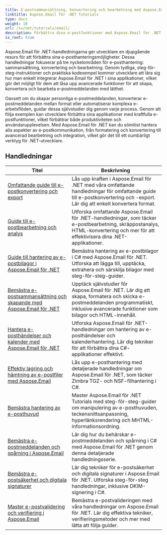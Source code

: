 ```yaml
---
title: E-postsammansättning, konvertering och bearbetning med Aspose.Email
linktitle: Aspose.Email för .NET Tutorials
type: docs
weight: 10
url: /sv/net/tutorials/email/
description: Förbättra dina e-postfunktioner med Aspose.Email för .NET tutorials. Lär dig hur du skriver, konverterar och bearbetar e-postmeddelanden för avancerad e-posthantering.
is_root: true
---
```


Aspose.Email för .NET-handledningarna ger utvecklare en djupgående resurs för att förbättra sina e-posthanteringsmöjligheter. Dessa handledningar fokuserar på tre nyckelområden för e-posthantering: sammansättning, konvertering och bearbetning. Genom tydliga, steg-för-steg-instruktioner och praktiska kodexempel kommer utvecklare att lära sig hur man enkelt integrerar Aspose.Email för .NET i sina applikationer, vilket gör det möjligt för dem att låsa upp avancerade funktioner för att skapa, konvertera och bearbeta e-postmeddelanden med lätthet.

Oavsett om du skapar personliga e-postmeddelanden, konverterar e-postmeddelanden mellan format eller automatiserar komplexa e-arbetsflöden, guidar dessa självstudier dig genom varje process. Genom att följa exemplen kan utvecklare förbättra sina applikationer med kraftfulla e-postfunktioner, vilket förbättrar både produktiviteten och användarupplevelsen. Med Aspose.Email för .NET kan du sömlöst hantera alla aspekter av e-postkommunikation, från formatering och konvertering till avancerad bearbetning och integration, vilket gör det till ett oumbärligt verktyg för .NET-utvecklare.

## Handledningar
| Titel | Beskrivning |
| --- | --- | 
| [Omfattande guide till e-postkonvertering och export](./comprehensive-guide-to-email-conversion-and-export/) | Lås upp kraften i Aspose.Email för .NET med våra omfattande handledningar för omfattande guide till e-postkonvertering och -export. Lär dig att enkelt konvertera format. |
| [Guide till e-postbearbetning och analys](./guide-to-email-processing-and-analysis/) | Utforska omfattande Aspose.Email för .NET-handledningar, som täcker e-postbearbetning, skräppostanalys, HTML-konvertering och mer för att effektivisera dina .NET-applikationer. | 
| [Guide till hantering av e-postbilagor i Aspose.Email för .NET](./handling-email-attachments/) | Bemästra hantering av e-postbilagor i C# med Aspose.Email för .NET. Utforska att lägga till, upptäcka, extrahera och särskilja bilagor med steg-för-steg-guider. |
| [Bemästra e-postsammansättning och skapande med Aspose.Email för .NET](./mastering-email-composition-and-creation/) | Upptäck självstudier för Aspose.Email för .NET. Lär dig att skapa, formatera och skicka e-postmeddelanden programmatiskt, inklusive avancerade funktioner som bilagor och HTML-innehåll. |
| [Hantera e-posthändelser och kalender med Aspose.Email för .NET](./handling-email-events-and-calendar/) | Utforska Aspose.Email för .NET-handledningar om hantering av e-posthändelser och kalenderhantering. Lär dig tekniker för att förbättra dina C#-applikationer effektivt. |
| [Effektiv lagring och hämtning av e-postfiler med Aspose.Email](./email-files-storage-and-retrieval/) | Lås upp e-posthantering med detaljerade handledningar om Aspose.Email för .NET, som täcker Zimbra TGZ- och NSF-filhantering i C#. |
| [Bemästra hantering av e-posthuvud](./mastering-email-header-manipulation/) | Master Aspose.Email för .NET Tutorials med steg-för-steg-guider om manipulering av e-posthuvuden, teckensnittsanpassning, hyperlänksrendering och MHTML-informationsordning. |
| [Bemästra e-postmeddelanden och spårning i Aspose.Email](./mastering-email-notifications-and-tracking/) | Lär dig hur du behärskar e-postmeddelanden och spårning i C# med Aspose.Email för .NET genom denna detaljerade handledningsserie. |
| [Bemästra e-postsäkerhet och digitala signaturer](./mastering-email-security-and-signatures/) | Lär dig tekniker för e-postsäkerhet och digitala signaturer i Aspose.Email för .NET. Utforska steg-för-steg handledningar, inklusive DKIM-signering i C#. |
| [Master e-postvalidering och verifiering i Aspose.Email](./master-email-validation-and-verification/) | Bemästra e-postvalideringen med våra handledningar om Aspose.Email för .NET. Lär dig effektiva tekniker, verifieringsmetoder och mer med lätta att följa guider. |
